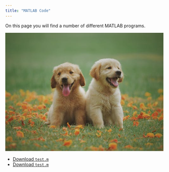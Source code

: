 ```yaml
---
title: "MATLAB Code"
---
```


On this page you will find a number of different MATLAB programs.

![Picture of a dog.](Picture_1.jpg)

- [Download `test.m`](test_2020.m)
- [Download `test.m`](test_2020.m)
